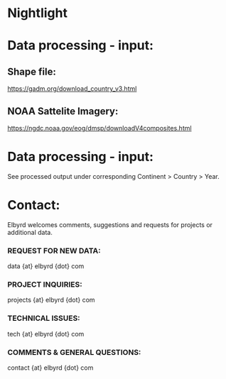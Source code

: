 # Nightlight

# Data processing - input:

## Shape file:
https://gadm.org/download_country_v3.html

## NOAA Sattelite Imagery:
https://ngdc.noaa.gov/eog/dmsp/downloadV4composites.html

# Data processing - input:
See processed output under corresponding Continent > Country > Year.

# Contact:
Elbyrd welcomes comments, suggestions and requests for projects or additional data.

### REQUEST FOR NEW DATA:
data {at} elbyrd {dot} com

### PROJECT INQUIRIES:
projects {at} elbyrd {dot} com

### TECHNICAL ISSUES:
tech {at} elbyrd {dot} com

### COMMENTS & GENERAL QUESTIONS:
contact {at} elbyrd {dot} com
